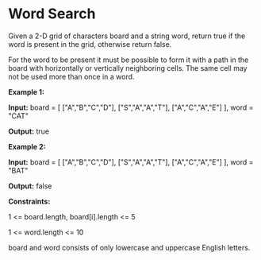 # Word Search
Given a 2-D grid of characters board and a string word, return true if the word is present in the grid, otherwise return false.

For the word to be present it must be possible to form it with a path in the board with horizontally or vertically neighboring cells. The same cell may not be used more than once in a word.

**Example 1:**

**Input:**
board = [
  ["A","B","C","D"],
  ["S","A","A","T"],
  ["A","C","A","E"]
],
word = "CAT"

**Output:** true

**Example 2:**



**Input:**
board = [
  ["A","B","C","D"],
  ["S","A","A","T"],
  ["A","C","A","E"]
],
word = "BAT"

**Output:** false

**Constraints:**

1 <= board.length, board[i].length <= 5

1 <= word.length <= 10

board and word consists of only lowercase and uppercase English letters.
